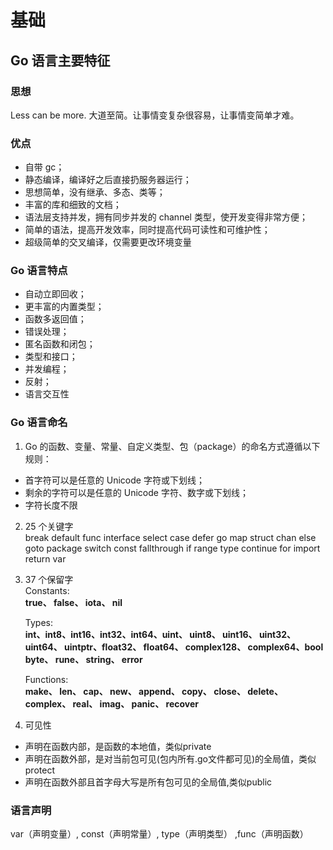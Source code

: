 # 基础
## Go 语言主要特征

### 思想
Less can be more.
大道至简。让事情变复杂很容易，让事情变简单才难。

### 优点
- 自带 gc；
- 静态编译，编译好之后直接扔服务器运行；
- 思想简单，没有继承、多态、类等；
- 丰富的库和细致的文档；
- 语法层支持并发，拥有同步并发的 channel 类型，使开发变得非常方便；
- 简单的语法，提高开发效率，同时提高代码可读性和可维护性；
- 超级简单的交叉编译，仅需要更改环境变量

### Go 语言特点
- 自动立即回收；
- 更丰富的内置类型；
- 函数多返回值；
- 错误处理；
- 匿名函数和闭包；
- 类型和接口；
- 并发编程；
- 反射；
- 语言交互性

### Go 语言命名
1. Go 的函数、变量、常量、自定义类型、包（package）的命名方式遵循以下规则：
  - 首字符可以是任意的 Unicode 字符或下划线；
  - 剩余的字符可以是任意的 Unicode 字符、数字或下划线；
  - 字符长度不限

2. 25 个关键字<br>
    break        default      func         interface    select
    case         defer        go           map          struct
    chan         else         goto         package      switch
    const        fallthrough  if           range        type
    continue     for          import       return       var

3. 37 个保留字<br>
    Constants:<br>
    **true、  false、  iota、  nil**

    Types:<br>
    **int、int8、int16、int32、int64、uint、 uint8、 uint16、 uint32、 uint64、 uintptr、float32、 float64、 complex128、 complex64、bool  byte、 rune、 string、 error**

    Functions:<br>
    **make、 len、 cap、 new、 append、 copy、 close、 delete、 complex、 real、 imag、 panic、 recover**
4. 可见性
  - 声明在函数内部，是函数的本地值，类似private
  - 声明在函数外部，是对当前包可见(包内所有.go文件都可见)的全局值，类似protect
  - 声明在函数外部且首字母大写是所有包可见的全局值,类似public

### 语言声明
  var（声明变量）, const（声明常量）, type（声明类型） ,func（声明函数）

